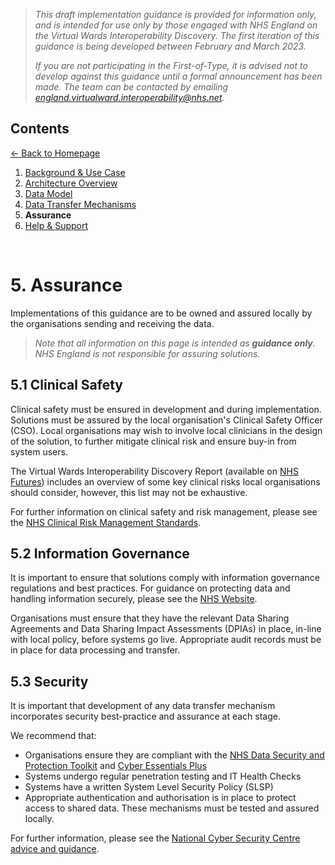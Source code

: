 > *This draft implementation guidance is provided for information only, and is intended for use only by those engaged with NHS England on the Virtual Wards Interoperability Discovery. The first iteration of this guidance is being developed between February and March 2023.* 
>
> *If you are not participating in the First-of-Type, it is advised not to develop against this guidance until a formal announcement has been made. The team can be contacted by emailing england.virtualward.interoperability@nhs.net.*


## Contents
[&larr; Back to Homepage](/README.md)
1. [Background & Use Case](/1_Background.md)
2. [Architecture Overview](/2_Architecture.md)
3. [Data Model](/3_Data_Model.md)
4. [Data Transfer Mechanisms](/4_Data_Transfer_Mechanisms.md)
5. **Assurance**
6. [Help & Support](/6_Support.md)

<br>

# 5. Assurance

Implementations of this guidance are to be owned and assured locally by the organisations sending and receiving the data. 

> *Note that all information on this page is intended as **guidance only**. NHS England is not responsible for assuring solutions.*

## 5.1 Clinical Safety

Clinical safety must be ensured in development and during implementation. Solutions must be assured by the local organisation's Clinical Safety Officer (CSO). Local organisations may wish to involve local clinicians in the design of the solution, to further mitigate clinical risk and ensure buy-in from system users. 

The Virtual Wards Interoperability Discovery Report (available on [NHS Futures](https://tinyurl.com/vw-interop)) includes an overview of some key clinical risks local organisations should consider, however, this list may not be exhaustive.

For further information on clinical safety and risk management, please see the [NHS Clinical Risk Management Standards](https://digital.nhs.uk/services/clinical-safety/clinical-risk-management-standards).

## 5.2 Information Governance

It is important to ensure that solutions comply with information governance regulations and best practices. For guidance on protecting data and handling information securely, please see the [NHS Website](https://digital.nhs.uk/data-and-information/looking-after-information/data-security-and-information-governance). 

Organisations must ensure that they have the relevant Data Sharing Agreements and Data Sharing Impact Assessments (DPIAs) in place, in-line with local policy, before systems go live. Appropriate audit records must be in place for data processing and transfer. 

## 5.3 Security

It is important that development of any data transfer mechanism incorporates security best-practice and assurance at each stage. 

We recommend that:
- Organisations ensure they are compliant with the [NHS Data Security and Protection Toolkit](https://www.dsptoolkit.nhs.uk/) and [Cyber Essentials Plus](https://www.ncsc.gov.uk/cyberessentials/overview)
- Systems undergo regular penetration testing and IT Health Checks
- Systems have a written System Level Security Policy (SLSP)
- Appropriate authentication and authorisation is in place to protect access to shared data. These mechanisms must be tested and assured locally. 

For further information, please see the [National Cyber Security Centre advice and guidance](https://www.ncsc.gov.uk/section/advice-guidance/all-topics).

